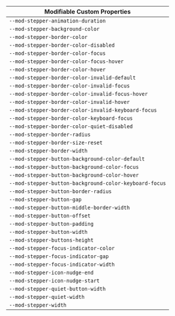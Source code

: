 | Modifiable Custom Properties |
| --- |
| `--mod-stepper-animation-duration` |
| `--mod-stepper-background-color` |
| `--mod-stepper-border-color` |
| `--mod-stepper-border-color-disabled` |
| `--mod-stepper-border-color-focus` |
| `--mod-stepper-border-color-focus-hover` |
| `--mod-stepper-border-color-hover` |
| `--mod-stepper-border-color-invalid-default` |
| `--mod-stepper-border-color-invalid-focus` |
| `--mod-stepper-border-color-invalid-focus-hover` |
| `--mod-stepper-border-color-invalid-hover` |
| `--mod-stepper-border-color-invalid-keyboard-focus` |
| `--mod-stepper-border-color-keyboard-focus` |
| `--mod-stepper-border-color-quiet-disabled` |
| `--mod-stepper-border-radius` |
| `--mod-stepper-border-size-reset` |
| `--mod-stepper-border-width` |
| `--mod-stepper-button-background-color-default` |
| `--mod-stepper-button-background-color-focus` |
| `--mod-stepper-button-background-color-hover` |
| `--mod-stepper-button-background-color-keyboard-focus` |
| `--mod-stepper-button-border-radius` |
| `--mod-stepper-button-gap` |
| `--mod-stepper-button-middle-border-width` |
| `--mod-stepper-button-offset` |
| `--mod-stepper-button-padding` |
| `--mod-stepper-button-width` |
| `--mod-stepper-buttons-height` |
| `--mod-stepper-focus-indicator-color` |
| `--mod-stepper-focus-indicator-gap` |
| `--mod-stepper-focus-indicator-width` |
| `--mod-stepper-icon-nudge-end` |
| `--mod-stepper-icon-nudge-start` |
| `--mod-stepper-quiet-button-width` |
| `--mod-stepper-quiet-width` |
| `--mod-stepper-width` |